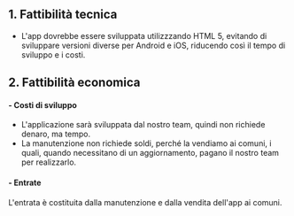 ## 1. Fattibilità tecnica
- L'app dovrebbe essere sviluppata utilizzzando HTML 5, evitando di sviluppare versioni diverse per Android e iOS, riducendo così il tempo di sviluppo e i costi.
## 2. Fattibilità economica
#### - Costi di sviluppo
 - L'applicazione sarà sviluppata dal nostro team, quindi non richiede denaro, ma tempo.
 - La manutenzione non richiede soldi, perché la vendiamo ai comuni, i quali, quando necessitano di un aggiornamento, pagano il nostro team per realizzarlo.
 #### - Entrate
 L'entrata è costituita dalla manutenzione e dalla vendita dell'app ai comuni.
